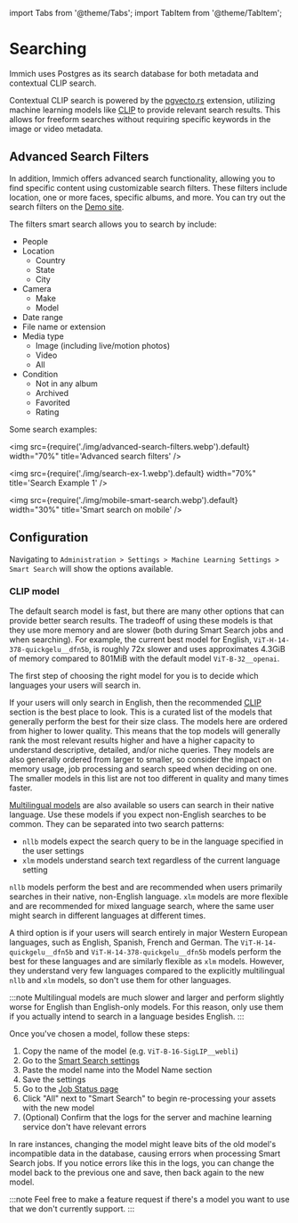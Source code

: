 import Tabs from '@theme/Tabs';
import TabItem from '@theme/TabItem';

# Searching

Immich uses Postgres as its search database for both metadata and contextual CLIP search.

Contextual CLIP search is powered by the [pgvecto.rs](https://github.com/tensorchord/pgvecto.rs) extension, utilizing machine learning models like [CLIP](https://openai.com/research/clip) to provide relevant search results. This allows for freeform searches without requiring specific keywords in the image or video metadata.

## Advanced Search Filters

In addition, Immich offers advanced search functionality, allowing you to find specific content using customizable search filters. These filters include location, one or more faces, specific albums, and more. You can try out the search filters on the [Demo site](https://demo.immich.app).

The filters smart search allows you to search by include:

- People
- Location
  - Country
  - State
  - City
- Camera
  - Make
  - Model
- Date range
- File name or extension
- Media type
  - Image (including live/motion photos)
  - Video
  - All
- Condition
  - Not in any album
  - Archived
  - Favorited
  - Rating

<Tabs>
  <TabItem value="Computer" label="Computer" default>

Some search examples:

<img src={require('./img/advanced-search-filters.webp').default} width="70%" title='Advanced search filters' />

<img src={require('./img/search-ex-1.webp').default} width="70%" title='Search Example 1' />

</TabItem>
  <TabItem value="Mobile" label="Mobile">

<img src={require('./img/mobile-smart-search.webp').default} width="30%" title='Smart search on mobile' />

</TabItem>
</Tabs>

## Configuration

Navigating to `Administration > Settings > Machine Learning Settings > Smart Search` will show the options available.

### CLIP model

The default search model is fast, but there are many other options that can provide better search results. The tradeoff of using these models is that they use more memory and are slower (both during Smart Search jobs and when searching). For example, the current best model for English, `ViT-H-14-378-quickgelu__dfn5b`, is roughly 72x slower and uses approximates 4.3GiB of memory compared to 801MiB with the default model `ViT-B-32__openai`.

The first step of choosing the right model for you is to decide which languages your users will search in.

If your users will only search in English, then the recommended [CLIP][huggingface-clip] section is the best place to look. This is a curated list of the models that generally perform the best for their size class. The models here are ordered from higher to lower quality. This means that the top models will generally rank the most relevant results higher and have a higher capacity to understand descriptive, detailed, and/or niche queries. They models are also generally ordered from larger to smaller, so consider the impact on memory usage, job processing and search speed when deciding on one. The smaller models in this list are not too different in quality and many times faster.

[Multilingual models][huggingface-multilingual-clip] are also available so users can search in their native language. Use these models if you expect non-English searches to be common. They can be separated into two search patterns:

- `nllb` models expect the search query to be in the language specified in the user settings
- `xlm` models understand search text regardless of the current language setting

`nllb` models perform the best and are recommended when users primarily searches in their native, non-English language. `xlm` models are more flexible and are recommended for mixed language search, where the same user might search in different languages at different times.

A third option is if your users will search entirely in major Western European languages, such as English, Spanish, French and German. The `ViT-H-14-quickgelu__dfn5b` and `ViT-H-14-378-quickgelu__dfn5b` models perform the best for these languages and are similarly flexible as `xlm` models. However, they understand very few languages compared to the explicitly multilingual `nllb` and `xlm` models, so don't use them for other languages.

:::note
Multilingual models are much slower and larger and perform slightly worse for English than English-only models. For this reason, only use them if you actually intend to search in a language besides English.
:::

Once you've chosen a model, follow these steps:

1. Copy the name of the model (e.g. `ViT-B-16-SigLIP__webli`)
2. Go to the [Smart Search settings][smart-search-settings]
3. Paste the model name into the Model Name section
4. Save the settings
5. Go to the [Job Status page][job-status-page]
6. Click "All" next to "Smart Search" to begin re-processing your assets with the new model
7. (Optional) Confirm that the logs for the server and machine learning service don't have relevant errors

In rare instances, changing the model might leave bits of the old model's incompatible data in the database, causing errors when processing Smart Search jobs. If you notice errors like this in the logs, you can change the model back to the previous one and save, then back again to the new model.

:::note
Feel free to make a feature request if there's a model you want to use that we don't currently support.
:::

[huggingface-clip]: https://huggingface.co/collections/immich-app/clip-654eaefb077425890874cd07
[huggingface-multilingual-clip]: https://huggingface.co/collections/immich-app/multilingual-clip-654eb08c2382f591eeb8c2a7
[smart-search-settings]: https://my.immich.app/admin/system-settings?isOpen=machine-learning+smart-search
[job-status-page]: https://my.immich.app/admin/jobs-status
